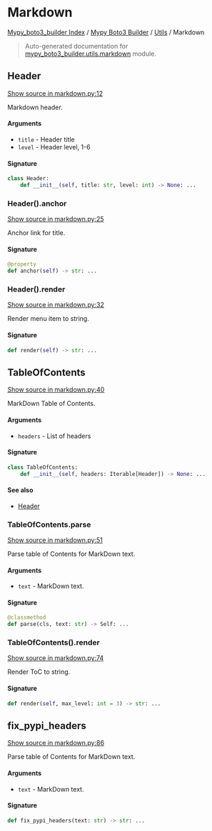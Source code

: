 # Markdown

[Mypy_boto3_builder Index](../../README.md#mypy_boto3_builder-index) / [Mypy Boto3 Builder](../index.md#mypy-boto3-builder) / [Utils](./index.md#utils) / Markdown

> Auto-generated documentation for [mypy_boto3_builder.utils.markdown](https://github.com/youtype/mypy_boto3_builder/blob/main/mypy_boto3_builder/utils/markdown.py) module.

## Header

[Show source in markdown.py:12](https://github.com/youtype/mypy_boto3_builder/blob/main/mypy_boto3_builder/utils/markdown.py#L12)

Markdown header.

#### Arguments

- `title` - Header title
- `level` - Header level, 1-6

#### Signature

```python
class Header:
    def __init__(self, title: str, level: int) -> None: ...
```

### Header().anchor

[Show source in markdown.py:25](https://github.com/youtype/mypy_boto3_builder/blob/main/mypy_boto3_builder/utils/markdown.py#L25)

Anchor link for title.

#### Signature

```python
@property
def anchor(self) -> str: ...
```

### Header().render

[Show source in markdown.py:32](https://github.com/youtype/mypy_boto3_builder/blob/main/mypy_boto3_builder/utils/markdown.py#L32)

Render menu item to string.

#### Signature

```python
def render(self) -> str: ...
```



## TableOfContents

[Show source in markdown.py:40](https://github.com/youtype/mypy_boto3_builder/blob/main/mypy_boto3_builder/utils/markdown.py#L40)

MarkDown Table of Contents.

#### Arguments

- `headers` - List of headers

#### Signature

```python
class TableOfContents:
    def __init__(self, headers: Iterable[Header]) -> None: ...
```

#### See also

- [Header](#header)

### TableOfContents.parse

[Show source in markdown.py:51](https://github.com/youtype/mypy_boto3_builder/blob/main/mypy_boto3_builder/utils/markdown.py#L51)

Parse table of Contents for MarkDown text.

#### Arguments

- `text` - MarkDown text.

#### Signature

```python
@classmethod
def parse(cls, text: str) -> Self: ...
```

### TableOfContents().render

[Show source in markdown.py:74](https://github.com/youtype/mypy_boto3_builder/blob/main/mypy_boto3_builder/utils/markdown.py#L74)

Render ToC to string.

#### Signature

```python
def render(self, max_level: int = 3) -> str: ...
```



## fix_pypi_headers

[Show source in markdown.py:86](https://github.com/youtype/mypy_boto3_builder/blob/main/mypy_boto3_builder/utils/markdown.py#L86)

Parse table of Contents for MarkDown text.

#### Arguments

- `text` - MarkDown text.

#### Signature

```python
def fix_pypi_headers(text: str) -> str: ...
```
